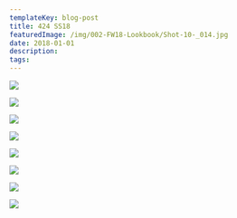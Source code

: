 ```yaml
---
templateKey: blog-post
title: 424 SS18
featuredImage: /img/002-FW18-Lookbook/Shot-10-_014.jpg
date: 2018-01-01
description: 
tags:
---
```

![](/img/002-FW18-Lookbook/Shot-3-_125.jpg)

![](/img/002-FW18-Lookbook/Shot-3-_200.jpg)

![](/img/002-FW18-Lookbook/Shot-3-_317.jpg)

![](/img/002-FW18-Lookbook/Shot-5_146.jpg)

![](/img/002-FW18-Lookbook/Shot-7_098.jpg)

![](/img/002-FW18-Lookbook/Shot-8_135-1.jpg)

![](/img/002-FW18-Lookbook/Shot-9_031.jpg)

![](/img/002-FW18-Lookbook/Shot-7_098.jpg)
